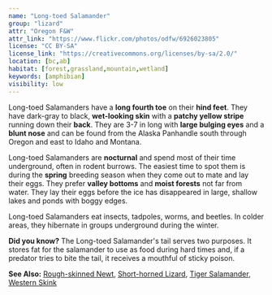 ```yaml
---
name: "Long-toed Salamander"
group: "lizard"
attr: "Oregon F&W"
attr_link: "https://www.flickr.com/photos/odfw/6926023805"
license: "CC BY-SA"
license_link: "https://creativecommons.org/licenses/by-sa/2.0/"
location: [bc,ab]
habitat: [forest,grassland,mountain,wetland]
keywords: [amphibian]
visibility: low
---
```

Long-toed Salamanders have a **long fourth toe** on their **hind feet**. They have dark-gray to black, **wet-looking skin** with a **patchy yellow stripe** running down their **back**. They are 3-7 in long with **large bulging eyes** and a **blunt nose** and can be found from the Alaska Panhandle south through Oregon and east to Idaho and Montana.

Long-toed Salamanders are **nocturnal** and spend most of their time underground, often in rodent burrows. The easiest time to spot them is during the **spring** breeding season when they come out to mate and lay their eggs. They prefer **valley bottoms** and **moist forests** not far from water. They lay their eggs before the ice has disappeared in large, shallow lakes and ponds with boggy edges.

Long-toed Salamanders eat insects, tadpoles, worms, and beetles. In colder areas, they hibernate in groups underground during the winter.

**Did you know?** The Long-toed Salamander's tail serves two purposes. It stores fat for the salamander to use as food during hard times and, if a predator tries to bite the tail, it receives a mouthful of sticky poison.

<!-- generated, do not edit -->
**See Also:**
[Rough-skinned Newt](/herps/rounewt/),
[Short-horned Lizard](/herps/shortliz/),
[Tiger Salamander](/herps/tigsal/),
[Western Skink](/herps/westskink/)
